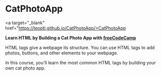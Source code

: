 # CatPhotoApp

<a target="_blank" href="https://teoptl.github.io/CatPhotoApp/>CatPhotoApp</a>

<strong>Learn HTML by Building a Cat Photo App with <a target="_blank" href="https://freecodecamp.org">freeCodeCamp</a></strong>

HTML tags give a webpage its structure. You can use HTML tags to add photos, buttons, and other elements to your webpage.

In this course, you'll learn the most common HTML tags by building your own cat photo app.

